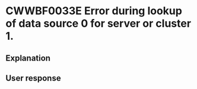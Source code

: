 # CWWBF0033E Error during lookup of data source 0 for server or cluster 1.

## Explanation

## User response
